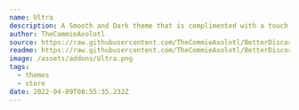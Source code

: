 ```yaml
---
name: Ultra
description: A Smooth and Dark theme that is complimented with a touch of colour.
author: TheCommieAxolotl
source: https://raw.githubusercontent.com/TheCommieAxolotl/BetterDiscord-Stuff/main/Ultra/
readme: https://raw.githubusercontent.com/TheCommieAxolotl/BetterDiscord-Stuff/main/Ultra/README.md
image: /assets/addons/Ultra.png
tags:
  - themes
  - store
date: 2022-04-09T08:55:35.232Z
---
```

